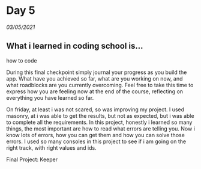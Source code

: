 # Day 5
_03/05/2021_

## What i learned in coding school is...
how to code

During this final checkpoint simply journal your progress as you build the app. What have you achieved so far, what are you working on now, and what roadblocks are you currently overcoming. Feel free to take this time to express how you are feeling now at the end of the course, reflecting on everything you have learned so far.

On friday, at least i was not scared, so was improving my project. I used masonry, at i was able to get the results, but not as expected, but i was able to complete all the requirements. In this project, honestly i learned so many things, the most important are how to read what errors are telling you. Now i know lots of errors, how you can get them and how you can solve those errors. I used so many consoles in this project to see if i am going on the right track, with right values and ids.

Final Project: Keeper
